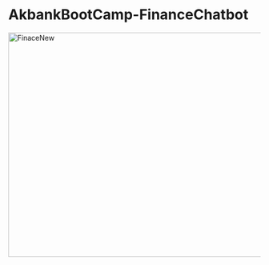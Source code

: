 # AkbankBootCamp-FinanceChatbot


<img width="1344" height="450" alt="FinaceNew" src="https://github.com/user-attachments/assets/ca20fe6a-1f01-4792-9311-0a5222a83ba1" />

